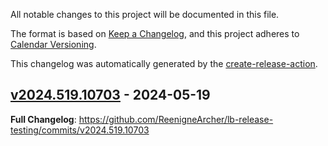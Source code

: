 <!-- # Changelog -->

All notable changes to this project will be documented in this file.

The format is based on [Keep a Changelog](https://keepachangelog.com/en/1.0.0/),
and this project adheres to [Calendar Versioning](https://calver.org/).

This changelog was automatically generated by the
[create-release-action](https://github.com/LizardByte/create-release-action).

## [v2024.519.10703] - 2024-05-19

**Full Changelog**: https://github.com/ReenigneArcher/lb-release-testing/commits/v2024.519.10703

[v2024.519.10703]: https://github.com/ReenigneArcher/lb-release-testing/releases/tag/v2024.519.10703
